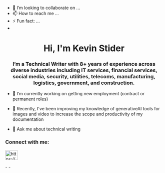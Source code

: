 - 💞️ I’m looking to collaborate on ...
- 📫 How to reach me ...
- ⚡ Fun fact: ...
- 
<h1 align="center">Hi, I'm Kevin Stider</h1>
<h3 align="center">I’m a Technical Writer with 8+ years of experience across diverse industries including IT services, financial services, social media, security, utilities, telecoms, manufacturing, logistics, government, and construction.</h3>

- 🔭 I’m currently working on getting new employment (contract or permanent roles)
  
- 🌱 Recently, I've been improving my knowledge of generativeAI tools for images and video to increase the scope and productivity of my documentation
  
- 💬 Ask me about technical writing

<h3 align="left">Connect with me:</h3>
<p align="left">
<a href="https://linkedin.com/in/https://www.linkedin.com/in/kevin-strider/" target="blank"><img align="center" src="https://raw.githubusercontent.com/rahuldkjain/github-profile-readme-generator/master/src/images/icons/Social/linked-in-alt.svg" alt="https://www.linkedin.com/in/kevin_strider/" height="30" width="40" /></a>
</p>
- 
- 
<!---
kevin-strider-writes/kevin-strider-writes is a ✨ special ✨ repository because its `README.md` (this file) appears on your GitHub profile.
You can click the Preview link to take a look at your changes.
--->
